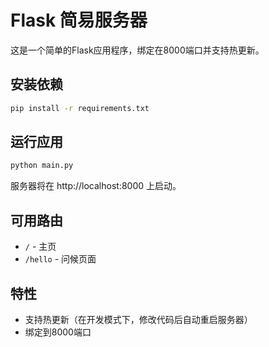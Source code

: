 # Flask 简易服务器

这是一个简单的Flask应用程序，绑定在8000端口并支持热更新。

## 安装依赖

```bash
pip install -r requirements.txt
```

## 运行应用

```bash
python main.py
```

服务器将在 http://localhost:8000 上启动。

## 可用路由

- `/` - 主页
- `/hello` - 问候页面

## 特性

- 支持热更新（在开发模式下，修改代码后自动重启服务器）
- 绑定到8000端口
